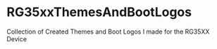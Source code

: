 # RG35xxThemesAndBootLogos
Collection of Created Themes and Boot Logos I made for the RG35XX Device
